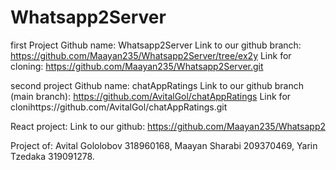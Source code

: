 # Whatsapp2Server


first Project Github name: Whatsapp2Server
Link to our github branch: https://github.com/Maayan235/Whatsapp2Server/tree/ex2y
Link for cloning: https://github.com/Maayan235/Whatsapp2Server.git

second project Github name: chatAppRatings
Link to our github branch (main branch): https://github.com/AvitalGol/chatAppRatings
Link for clonihttps://github.com/AvitalGol/chatAppRatings.git

React project:
Link to our github: https://github.com/Maayan235/Whatsapp2

Project of:
Avital Gololobov 318960168,
Maayan Sharabi 209370469,
Yarin Tzedaka 319091278.
